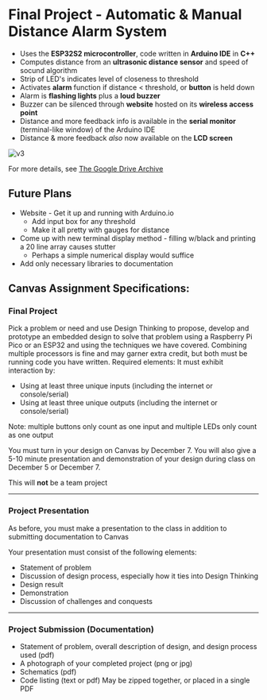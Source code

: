 # Final Project - Automatic & Manual Distance Alarm System
- Uses the **ESP32S2 microcontroller**, code written in **Arduino IDE** in **C++**
- Computes distance from an **ultrasonic distance sensor** and speed of socund algorithm
- Strip of LED's indicates level of closeness to threshold
- Activates **alarm** function if distance < threshold, or **button** is held down
- Alarm is **flashing lights** plus a **loud buzzer**
- Buzzer can be silenced through **website** hosted on its **wireless access point**
- Distance and more feedback info is available in the **serial monitor** (terminal-like window) of the Arduino IDE
- Distance & more feedback _also_ now available on the **LCD screen**

![v3](https://github.com/MatthewSchimmel/Distance-Alarm/assets/73368670/386c3e75-017d-4adb-830f-e798a36871b5)

For more details, see [The Google Drive Archive](https://drive.google.com/drive/folders/1CFX-yMwEwAK_sQh939BAlln6E_xA1zw2?usp=sharing)

## Future Plans
- Website - Get it up and running with Arduino.io
  - Add input box for any threshold
  - Make it all pretty with gauges for distance
- Come up with new terminal display method - filling w/black and printing a 20 line array causes stutter
  - Perhaps a simple numerical display would suffice
- Add only necessary libraries to documentation

## Canvas Assignment Specifications:
### Final Project
Pick a problem or need and use Design Thinking to propose, develop and prototype an embedded design to solve that problem using a Raspberry Pi Pico or an ESP32 and using the techniques we have covered. Combining multiple processors is fine and may garner extra credit, but both must be running code you have written.
Required elements:
It must exhibit interaction by:
- Using at least three unique inputs (including the internet or console/serial)
- Using at least three unique outputs (including the internet or console/serial)

Note: multiple buttons only count as one input and multiple LEDs only count as one output

You must turn in your design on Canvas by December 7. You will also give a 5-10 minute presentation and demonstration of your design during class on December 5 or December 7.

This will **not** be a team project
___
### Project Presentation
As before, you must make a presentation to the class in addition to submitting documentation to Canvas

Your presentation must consist of the following elements:
- Statement of problem
- Discussion of design process, especially how it ties into Design Thinking
- Design result
- Demonstration
- Discussion of challenges and conquests
___
### Project Submission (Documentation)
- Statement of problem, overall description of design, and design process used (pdf)
- A photograph of your completed project (png or jpg)
- Schematics (pdf)
- Code listing (text or pdf)
May be zipped together, or placed in a single PDF
